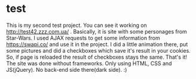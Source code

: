 # test
This is my second test project. You can see it working on http://test42.zzz.com.ua/ . 
Basically, it is site with some personages from Star-Wars. I used AJAX requests to get some information from https://swapi.co/ and
use it in the project. I did a little animation there, put some pictures and did a checkboxes which save it's result in your cookies. 
So, if page is reloaded the result of checkboxes stays the same. That's it!
The site was done without frameworks. Only using HTML, CSS and JS(jQuery). No back-end side there(dark side). :)
